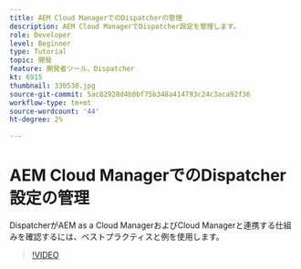 ```yaml
---
title: AEM Cloud ManagerでのDispatcherの管理
description: AEM Cloud ManagerでDispatcher設定を管理します。
role: Developer
level: Beginner
type: Tutorial
topic: 開発
feature: 開発者ツール、Dispatcher
kt: 6915
thumbnail: 330538.jpg
source-git-commit: 5ac82928d4b0bf75b348a414793c24c3aca92f36
workflow-type: tm+mt
source-wordcount: '44'
ht-degree: 2%

---
```



# AEM Cloud ManagerでのDispatcher設定の管理

DispatcherがAEM as a Cloud ManagerおよびCloud Managerと連携する仕組みを確認するには、ベストプラクティスと例を使用します。

>[!VIDEO](https://video.tv.adobe.com/v/330538/?quality=12&learn=on)